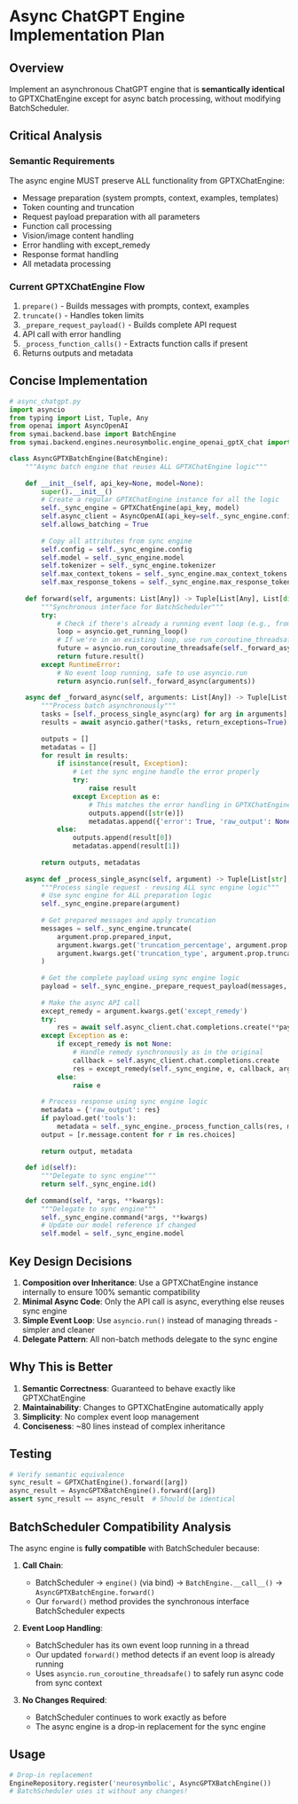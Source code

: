 # Async ChatGPT Engine Implementation Plan

## Overview

Implement an asynchronous ChatGPT engine that is **semantically identical** to GPTXChatEngine except for async batch processing, without modifying BatchScheduler.

## Critical Analysis

### Semantic Requirements
The async engine MUST preserve ALL functionality from GPTXChatEngine:
- Message preparation (system prompts, context, examples, templates)
- Token counting and truncation
- Request payload preparation with all parameters
- Function call processing
- Vision/image content handling
- Error handling with except_remedy
- Response format handling
- All metadata processing

### Current GPTXChatEngine Flow
1. `prepare()` - Builds messages with prompts, context, examples
2. `truncate()` - Handles token limits
3. `_prepare_request_payload()` - Builds complete API request
4. API call with error handling
5. `_process_function_calls()` - Extracts function calls if present
6. Returns outputs and metadata

## Concise Implementation

```python
# async_chatgpt.py
import asyncio
from typing import List, Tuple, Any
from openai import AsyncOpenAI
from symai.backend.base import BatchEngine
from symai.backend.engines.neurosymbolic.engine_openai_gptX_chat import GPTXChatEngine

class AsyncGPTXBatchEngine(BatchEngine):
    """Async batch engine that reuses ALL GPTXChatEngine logic"""
    
    def __init__(self, api_key=None, model=None):
        super().__init__()
        # Create a regular GPTXChatEngine instance for all the logic
        self._sync_engine = GPTXChatEngine(api_key, model)
        self.async_client = AsyncOpenAI(api_key=self._sync_engine.config['NEUROSYMBOLIC_ENGINE_API_KEY'])
        self.allows_batching = True
        
        # Copy all attributes from sync engine
        self.config = self._sync_engine.config
        self.model = self._sync_engine.model
        self.tokenizer = self._sync_engine.tokenizer
        self.max_context_tokens = self._sync_engine.max_context_tokens
        self.max_response_tokens = self._sync_engine.max_response_tokens
    
    def forward(self, arguments: List[Any]) -> Tuple[List[Any], List[dict]]:
        """Synchronous interface for BatchScheduler"""
        try:
            # Check if there's already a running event loop (e.g., from BatchScheduler)
            loop = asyncio.get_running_loop()
            # If we're in an existing loop, use run_coroutine_threadsafe
            future = asyncio.run_coroutine_threadsafe(self._forward_async(arguments), loop)
            return future.result()
        except RuntimeError:
            # No event loop running, safe to use asyncio.run
            return asyncio.run(self._forward_async(arguments))
    
    async def _forward_async(self, arguments: List[Any]) -> Tuple[List[Any], List[dict]]:
        """Process batch asynchronously"""
        tasks = [self._process_single_async(arg) for arg in arguments]
        results = await asyncio.gather(*tasks, return_exceptions=True)
        
        outputs = []
        metadatas = []
        for result in results:
            if isinstance(result, Exception):
                # Let the sync engine handle the error properly
                try:
                    raise result
                except Exception as e:
                    # This matches the error handling in GPTXChatEngine
                    outputs.append([str(e)])
                    metadatas.append({'error': True, 'raw_output': None})
            else:
                outputs.append(result[0])
                metadatas.append(result[1])
        
        return outputs, metadatas
    
    async def _process_single_async(self, argument) -> Tuple[List[str], dict]:
        """Process single request - reusing ALL sync engine logic"""
        # Use sync engine for ALL preparation logic
        self._sync_engine.prepare(argument)
        
        # Get prepared messages and apply truncation
        messages = self._sync_engine.truncate(
            argument.prop.prepared_input,
            argument.kwargs.get('truncation_percentage', argument.prop.truncation_percentage),
            argument.kwargs.get('truncation_type', argument.prop.truncation_type)
        )
        
        # Get the complete payload using sync engine logic
        payload = self._sync_engine._prepare_request_payload(messages, argument)
        
        # Make the async API call
        except_remedy = argument.kwargs.get('except_remedy')
        try:
            res = await self.async_client.chat.completions.create(**payload)
        except Exception as e:
            if except_remedy is not None:
                # Handle remedy synchronously as in the original
                callback = self.async_client.chat.completions.create
                res = except_remedy(self._sync_engine, e, callback, argument)
            else:
                raise e
        
        # Process response using sync engine logic
        metadata = {'raw_output': res}
        if payload.get('tools'):
            metadata = self._sync_engine._process_function_calls(res, metadata)
        output = [r.message.content for r in res.choices]
        
        return output, metadata
    
    def id(self):
        """Delegate to sync engine"""
        return self._sync_engine.id()
    
    def command(self, *args, **kwargs):
        """Delegate to sync engine"""
        self._sync_engine.command(*args, **kwargs)
        # Update our model reference if changed
        self.model = self._sync_engine.model
```

## Key Design Decisions

1. **Composition over Inheritance**: Use a GPTXChatEngine instance internally to ensure 100% semantic compatibility
2. **Minimal Async Code**: Only the API call is async, everything else reuses sync engine
3. **Simple Event Loop**: Use `asyncio.run()` instead of managing threads - simpler and cleaner
4. **Delegate Pattern**: All non-batch methods delegate to the sync engine

## Why This is Better

1. **Semantic Correctness**: Guaranteed to behave exactly like GPTXChatEngine
2. **Maintainability**: Changes to GPTXChatEngine automatically apply
3. **Simplicity**: No complex event loop management
4. **Conciseness**: ~80 lines instead of complex inheritance

## Testing

```python
# Verify semantic equivalence
sync_result = GPTXChatEngine().forward([arg])
async_result = AsyncGPTXBatchEngine().forward([arg])
assert sync_result == async_result  # Should be identical
```

## BatchScheduler Compatibility Analysis

The async engine is **fully compatible** with BatchScheduler because:

1. **Call Chain**: 
   - BatchScheduler → `engine()` (via bind) → `BatchEngine.__call__()` → `AsyncGPTXBatchEngine.forward()`
   - Our `forward()` method provides the synchronous interface BatchScheduler expects

2. **Event Loop Handling**:
   - BatchScheduler has its own event loop running in a thread
   - Our updated `forward()` method detects if an event loop is already running
   - Uses `asyncio.run_coroutine_threadsafe()` to safely run async code from sync context

3. **No Changes Required**:
   - BatchScheduler continues to work exactly as before
   - The async engine is a drop-in replacement for the sync engine

## Usage

```python
# Drop-in replacement
EngineRepository.register('neurosymbolic', AsyncGPTXBatchEngine())
# BatchScheduler uses it without any changes!
```
